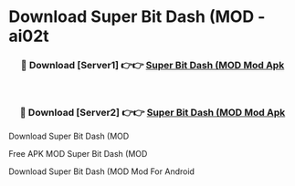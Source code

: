 # Download Super Bit Dash (MOD - ai02t



<div align="center">
<h3>🔴 Download [Server1] 👉👉 <a href="https://momento.my/?title=Super_Bit_Dash_(MOD">Super Bit Dash (MOD Mod Apk</a></h3><br>

<h3>🔴 Download [Server2] 👉👉 <a href="https://momento.my/?title=Super_Bit_Dash_(MOD">Super Bit Dash (MOD Mod Apk</a></h3>
</div>



Download Super Bit Dash (MOD 

Free APK MOD Super Bit Dash (MOD 

Download Super Bit Dash (MOD Mod For Android
